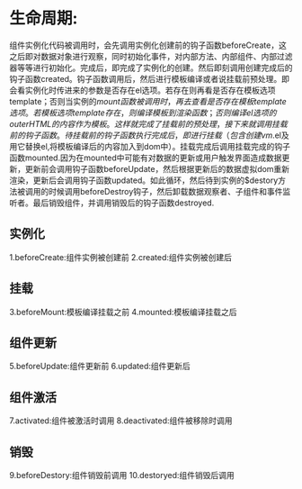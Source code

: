# 生命周期:
  
  组件实例化代码被调用时，会先调用实例化创建前的钩子函数beforeCreate，这之后即对数据对象进行观察，同时初始化事件，对内部方法、内部组件、内部过滤器等等进行初始化。完成后，即完成了实例化的创建。然后即刻调用创建完成后的钩子函数created。钩子函数调用后，然后进行模板编译或者说挂载前预处理。即会看实例化时传进来的参数是否存在el选项。若存在则再看是否存在模板选项template；否则当实例的$mount函数被调用时，再去查看是否存在模板template选项。若模板选项template存在，则编译模板到渲染函数；否则编译el选项的outerHTML的内容作为模板。这样就完成了挂载前的预处理，接下来就调用挂载前的钩子函数。待挂载前的钩子函数执行完成后，即进行挂载（包含创建vm.$el及用它替换el,将模板编译后的内容加入到dom中）。挂载完成后调用挂载完成的钩子函数mounted.因为在mounted中可能有对数据的更新或用户触发界面造成数据更新，更新前会调用钩子函数beforeUpdate，然后根据更新后的数据虚拟dom重新渲染，更新后会调用钩子函数updated。如此循环，然后待到实例的$destory方法被调用的时候调用beforeDestroy钩子，然后卸载数据观察者、子组件和事件监听者。最后销毁组件，并调用销毁后的钩子函数destroyed.

## 实例化
  1.beforeCreate:组件实例被创建前
  2.created:组件实例被创建后

## 挂载
  3.beforeMount:模板编译挂载之前
  4.mounted:模板编译挂载之后

## 组件更新
  5.beforeUpdate:组件更新前
  6.updated:组件更新后

## 组件激活
  7.activated:组件被激活时调用
  8.deactivated:组件被移除时调用

## 销毁
  9.beforeDestory:组件销毁前调用
  10.destoryed:组件销毁后调用

